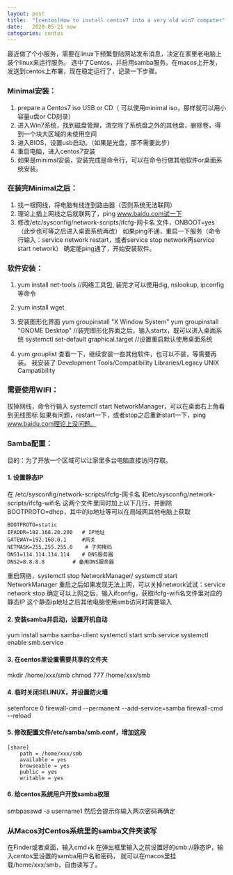 ```yaml
---
layout: post
title:  "[centos]How to install centos7 into a very old win7 computer"
date:   2020-05-21 now
categories: centos
---
```


最近做了个小服务，需要在linux下频繁登陆网站发布消息，决定在家里老电脑上装个linux来运行服务。
选中了Centos，并启用samba服务。在macos上开发，发送到centos上布署，现在稳定运行了，记录一下步骤。

### Minimal安装：
1. prepare a Centos7 iso USB or CD（ 可以使用minimal iso，那样就可以用小容量u盘or CD刻录）
2. 进入Win7系统，找到磁盘管理，清空除了系统盘之外的其他盘，删除卷，得到一个块大区域的未使用空间
3. 进入BIOS，设置usb启动。（如果是光盘，那不需要此步）
4. 重启电脑，进入centos7安装
5. 如果是minimal安装，安装完成是命令行，可以在命令行做其他软件or桌面系统安装。

### 在装完Minimal之后：
1. 找一根网线，将电脑有线连到路由器（否则系统无法联网）
2. 理论上插上网线之后就联网了，ping www.baidu.com试一下
3. 修改/etc/sysconfig/network-scripts/ifcfg-网卡名 文件，ONBOOT=yes （此步也可等之后进入桌面系统再改）
如果ping不通，重启一下服务（命令行输入：service network restart，或者service stop network再service start network）
确定能ping通了，开始安装软件。

### 软件安装：
1. yum install net-tools  //网络工具包, 装完才可以使用dig, nslookup, ipconfig等命令
2. yum install wget 
3. 安装图形化界面
   yum groupinstall "X Window System"
   yum groupinstall "GNOME Desktop" //装完图形化界面之后，输入startx，既可以进入桌面系统
   systemctl set-default graphical.target //设置重启默认使用桌面系统

4. yum grouplist 查看一下，继续安装一些其他软件，也可以不装，等需要再装。
   我安装了 Development Tools/Compatibility Libraries/Legacy UNIX Campatibility
   
### 需要使用WIFI：
拔掉网线，命令行输入 systemctl start NetworkManager，可以在桌面右上角看到无线图标
如果有问题，restart一下，或者stop之后重新start一下，ping www.baidu.com理论上没问题。

### Samba配置：
目的：为了开放一个区域可以让家里多台电脑直接访问存取。

#### 1. 设置静态IP
在 /etc/sysconfig/network-scripts/ifcfg-网卡名 和etc/sysconfig/network-scripts/ifcfg-wifi名
这两个文件里同时加上以下几行，并删除BOOTPROTO=dhcp，其中的ip地址等可以在局域网其他电脑上获取
```
BOOTPROTO=static
IPADDR=192.168.20.200   # IP地址
GATEWAY=192.168.0.1     #网关
NETMASK=255.255.255.0    # 子网掩码
DNS1=114.114.114.114    # DNS服务器
DNS2=8.8.8.8         # 备用DNS服务器
```
重启网络，systemctl stop NetworkManager/ systemctl start NetworkManager
重启之后如果发现无法上网，可以关掉network试试：service network stop
确定可以上网之后，输入ifconfig，获取ifcfg-wifi名文件里对应的静态IP
这个静态ip地址之后其他电脑使用smb访问时需要输入

#### 2. 安装samba并启动，设置开机自动
yum install samba samba-client
systemctl start smb.service 
systemctl enable smb.service

#### 3. 在centos里设置需要共享的文件夹
mkdir /home/xxx/smb
chmod 777 /home/xxx/smb

#### 4. 临时关闭SELINUX，并设置防火墙
setenforce 0
firewall-cmd --permanent --add-service=samba
firewall-cmd --reload

#### 5. 修改配置文件/etc/samba/smb.conf，增加这段
```
[share]
    path = /home/xxx/smb
    available = yes
    browseable = yes
    public = yes
    writable = yes
```

#### 6. 给centos系统用户开放samba权限
smbpasswd -a username1
然后会提示你输入两次密码再确定

### 从Macos对Centos系统里的samba文件夹读写
在Finder或者桌面，输入cmd+k
在弹出框里输入之前设置好的smb://静态IP，输入centos里设置的samba用户名和密码，
就可以在macos里挂载/home/xxx/smb，自由读写了。



